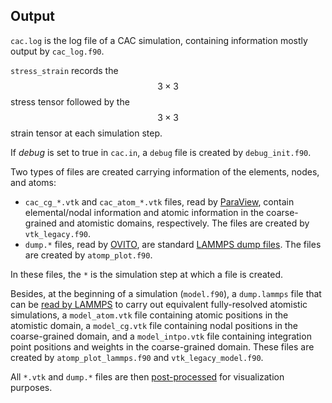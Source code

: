 ## Output

`cac.log` is the log file of a CAC simulation, containing information mostly output by `cac_log.f90`.

`stress_strain` records the $$3\times 3$$ stress tensor followed by the $$3\times 3$$ strain tensor at each simulation step.

If _debug_ is set to true in `cac.in`, a `debug` file is created by `debug_init.f90`.

Two types of files are created carrying information of the elements, nodes, and atoms:

* `cac_cg_*.vtk` and `cac_atom_*.vtk` files, read by [ParaView](../chapter6/paraview.md), contain elemental/nodal information and atomic information in the coarse-grained and atomistic domains, respectively. The files are created by `vtk_legacy.f90`.
* `dump.*` files, read by [OVITO](../chapter6/ovito.md), are standard [LAMMPS dump files](http://lammps.sandia.gov/doc/dump.html). The files are created by `atomp_plot.f90`.

In these files, the `*` is the simulation step at which a file is created.

Besides, at the beginning of a simulation (`model.f90`), a `dump.lammps` file that can be [read by LAMMPS](http://lammps.sandia.gov/doc/read_dump.html) to carry out equivalent fully-resolved atomistic simulations, a `model_atom.vtk` file containing atomic positions in the atomistic domain, a `model_cg.vtk` file containing nodal positions in the coarse-grained domain, and a `model_intpo.vtk` file containing integration point positions and weights in the coarse-grained domain. These files are created by `atomp_plot_lammps.f90` and `vtk_legacy_model.f90`.

All `*.vtk` and `dump.*` files are then [post-processed](../chapter6/README.md) for visualization purposes.